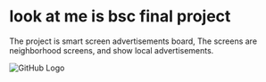 # look at me is bsc final project

The project is smart screen advertisements board,
The screens are neighborhood screens, and show local advertisements.

![GitHub Logo](/images/logo.png)
